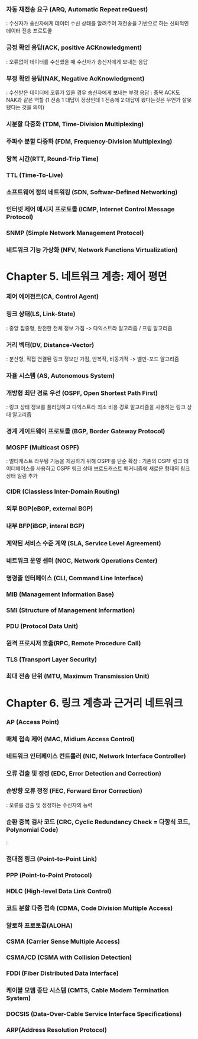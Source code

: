 ### 자동 재전송 요구 (ARQ, Automatic Repeat reQuest)
: 수신자가 송신자에게 데이터 수신 상태를 알려주어 재전송을 기반으로 하는 신뢰적인 데이터 전송 프로토콜

### 긍정 확인 응답(ACK, positive ACKnowledgment)
  : 오류없이 데이터를 수신했을 때 수신자가 송신자에게 보내는 응답

### 부정 확인 응답(NAK, Negative AcKnowledgment)
  : 수신받은 데이터에 오류가 있을 경우 송신자에게 보내는 부정 응답
  : 중복 ACK도 NAK과 같은 역할 (1 전송 1 대답이 정상인데 1 전송에 2 대답이 왔다는것은 무언가 잘못됐다는 것을 의미)

### 시분할 다중화 (TDM, Time-Division Multiplexing)
### 주파수 분할 다중화 (FDM, Frequency-Division Multiplexing)
### 왕복 시간(RTT, Round-Trip Time)
### TTL (Time-To-Live)
### 소프트웨어 정의 네트워킹 (SDN, Softwar-Defined Networking)
### 인터넷 제어 메시지 프로토콜 (ICMP, Internet Control Message Protocol)
### SNMP (Simple Network Management Protocol)
### 네트워크 기능 가상화 (NFV, Network Functions Virtualization)



# Chapter 5. 네트워크 계층: 제어 평면

### 제어 에이전트(CA, Control Agent)

### 링크 상태(LS, Link-State)
: 중앙 집중형, 완전한 전체 정보 가짐 -> 다익스트라 알고리즘 / 프림 알고리즘
### 거리 벡터(DV, Distance-Vector)
: 분산형, 직접 연결된 링크 정보만 가짐, 반복적, 비동기적 -> 벨만-포드 알고리즘

### 자율 시스템 (AS, Autonomous System)

### 개방형 최단 경로 우선 (OSPF, Open Shortest Path First)
: 링크 상태 정보를 플러딩하고 다익스트라 최소 비용 경로 알고리즘을 사용하는 링크 상태 알고리즘

### 경계 게이트웨이 프로토콜 (BGP, Border Gateway Protocol)

### MOSPF (Multicast OSPF)
: 멀티캐스트 라우팅 기능을 제공하기 위해 OSPF를 단순 확장
: 기존의 OSPF 링크 데이터베이스를 사용하고 OSPF 링크 상태 브로드캐스트 메커니즘에 새로운 형태의 링크상태 일림 추가

### CIDR (Classless Inter-Domain Routing)

### 외부 BGP(eBGP, external BGP)
### 내부 BFP(iBGP, interal BGP)

### 계약된 서비스 수준 계약 (SLA, Service Level Agreement)

### 네트워크 운영 센터 (NOC, Network Operations Center)

### 명령줄 인터페이스 (CLI, Command Line Interface)

### MIB (Management Information Base)

### SMI (Structure of Management Information)

### PDU (Protocol Data Unit)

### 원격 프로시저 호출(RPC, Remote Procedure Call)

### TLS (Transport Layer Security)

### 최대 전송 단위 (MTU, Maximum Transmission Unit)



# Chapter 6. 링크 계층과 근거리 네트워크

### AP (Access Point)

### 매체 접속 제어 (MAC, Midium Access Control)

### 네트워크 인터페이스 컨트롤러 (NIC, Network Interface Controller)

### 오류 검출 및 정정 (EDC, Error Detection and Correction)

### 순방향 오류 정정 (FEC, Forward Error Correction)
: 오류를 검출 및 정정하는 수신자의 능력

### 순환 중복 검사 코드 (CRC, Cyclic Redundancy Check = 다항식 코드, Polynomial Code)
: 

### 점대점 링크 (Point-to-Point Link)

### PPP (Point-to-Point Protocol)

### HDLC (High-level Data Link Control)

### 코드 분할 다중 접속 (CDMA, Code Division Multiple Access)

### 알로하 프로토콜(ALOHA)

### CSMA (Carrier Sense Multiple Access)

### CSMA/CD (CSMA with Collision Detection)

### FDDI (Fiber Distributed Data Interface)

### 케이블 모뎀 종단 시스템 (CMTS, Cable Modem Termination System)

### DOCSIS (Data-Over-Cable Service Interface Specifications)

### ARP(Address Resolution Protocol)
